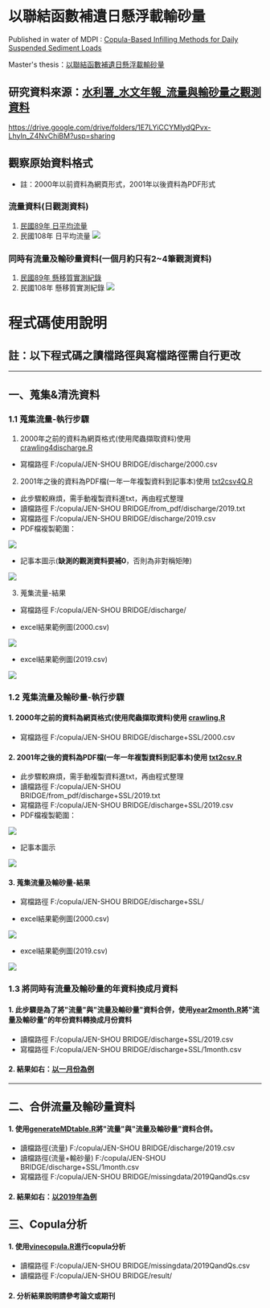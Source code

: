 # 以聯結函數補遺日懸浮載輸砂量

Published in water of MDPI : [Copula-Based Infilling Methods for Daily Suspended Sediment Loads](https://www.mdpi.com/2073-4441/13/12/1701/htm)

Master's thesis：[以聯結函數補遺日懸浮載輸砂量](https://thesis.lib.ncku.edu.tw/thesis/detail/bee9602ce9debe703eaa908b5075e30b/?seq=1)

## 研究資料來源：[水利署_水文年報_流量與輸砂量之觀測資料](https://gweb.wra.gov.tw/wrhygis/)

https://drive.google.com/drive/folders/1E7LYiCCYMIydQPvx-LhyIn_Z4NvChiBM?usp=sharing

## 觀察原始資料格式

* 註：2000年以前資料為網頁形式，2001年以後資料為PDF形式

### 流量資料(日觀測資料)
1. [民國89年 日平均流量](https://gweb.wra.gov.tw/wrhygis/ebooks/ebook/ebook/hyb2000/2420H019.HTM)
2. 民國108年 日平均流量
![](https://i.imgur.com/eUn5Oy3.png)
### 同時有流量及輸砂量資料(一個月約只有2~4筆觀測資料)
1. [民國89年 懸移質實測紀錄](https://gweb.wra.gov.tw/wrhygis/ebooks/ebook/ebook/hyb2000/2420H019.HTML)
2. 民國108年 懸移質實測紀錄
![](https://i.imgur.com/WpKNNwN.png)

# 程式碼使用說明
## 註：以下程式碼之讀檔路徑與寫檔路徑需自行更改
---
## 一、蒐集&清洗資料
### 1.1 蒐集流量-執行步驟
1. 2000年之前的資料為網頁格式(使用爬蟲擷取資料)使用 [crawling4discharge.R](https://github.com/nhpss921111/copula-for-hydrology/blob/master/crawling4discharge.R)
* 寫檔路徑  F:/copula/JEN-SHOU BRIDGE/discharge/2000.csv
2. 2001年之後的資料為PDF檔(一年一年複製資料到記事本)使用 [txt2csv4Q.R](https://github.com/nhpss921111/copula-for-hydrology/blob/master/txt2csv4Q.R)
* 此步驟較麻煩，需手動複製資料進txt，再由程式整理
* 讀檔路徑 F:/copula/JEN-SHOU BRIDGE/from_pdf/discharge/2019.txt
* 寫檔路徑 F:/copula/JEN-SHOU BRIDGE/discharge/2019.csv
* PDF檔複製範圍：

![](https://i.imgur.com/aTcKLfC.png)

* 記事本圖示(**缺測的觀測資料要補0**，否則為非對稱矩陣)

![](https://i.imgur.com/UvlkJDn.png)



3. 蒐集流量-結果
* 寫檔路徑 F:/copula/JEN-SHOU BRIDGE/discharge/

* excel結果範例圖(2000.csv)

![](https://i.imgur.com/GkBwRGp.png)

* excel結果範例圖(2019.csv)

![](https://i.imgur.com/2Q5gduE.png)

### 1.2 蒐集流量及輸砂量-執行步驟
#### 1. 2000年之前的資料為網頁格式(使用爬蟲擷取資料)使用 [crawling.R](https://github.com/nhpss921111/copula-for-hydrology/blob/master/crawling.R)
* 寫檔路徑 F:/copula/JEN-SHOU BRIDGE/discharge+SSL/2000.csv
#### 2. 2001年之後的資料為PDF檔(一年一年複製資料到記事本)使用 [txt2csv.R](https://github.com/nhpss921111/copula-for-hydrology/blob/master/txt2csv.R)
* 此步驟較麻煩，需手動複製資料進txt，再由程式整理
* 讀檔路徑 F:/copula/JEN-SHOU BRIDGE/from_pdf/discharge+SSL/2019.txt
* 寫檔路徑 F:/copula/JEN-SHOU BRIDGE/discharge+SSL/2019.csv
* PDF檔複製範圍：

![](https://i.imgur.com/Jg8GdWV.png)

* 記事本圖示

![](https://i.imgur.com/EnT4c9P.png)


#### 3. 蒐集流量及輸砂量-結果
* 寫檔路徑 F:/copula/JEN-SHOU BRIDGE/discharge+SSL/

* excel結果範例圖(2000.csv)

![](https://i.imgur.com/wrLpAUG.png)

* excel結果範例圖(2019.csv)

![](https://i.imgur.com/9P2elKC.png)

### 1.3 將同時有流量及輸砂量的年資料換成月資料

#### 1. 此步驟是為了將"**流量**"與"**流量及輸砂量**"資料合併，使用[year2month.R](https://github.com/nhpss921111/copula-for-hydrology/blob/master/year2month.R)將"**流量及輸砂量**"的年份資料轉換成月份資料
* 讀檔路徑 F:/copula/JEN-SHOU BRIDGE/discharge+SSL/2019.csv
* 寫檔路徑 F:/copula/JEN-SHOU BRIDGE/discharge+SSL/1month.csv
#### 2. 結果如右：[以一月份為例](https://drive.google.com/file/d/1KhTT1wAUDuFJMY2xtMbVejzVgvXqZPdg/view?usp=sharing)

---

## 二、合併流量及輸砂量資料
#### 1. 使用[generateMDtable.R](https://github.com/nhpss921111/copula-for-hydrology/blob/master/generateMDtable.R)將"**流量**"與"**流量及輸砂量**"資料合併。
* 讀檔路徑(流量) F:/copula/JEN-SHOU BRIDGE/discharge/2019.csv 
* 讀檔路徑(流量+輸砂量) F:/copula/JEN-SHOU BRIDGE/discharge+SSL/1month.csv
* 寫檔路徑 F:/copula/JEN-SHOU BRIDGE/missingdata/2019QandQs.csv

#### 2. 結果如右：[以2019年為例](https://drive.google.com/file/d/1ytSh0qvXkNYSRG7IrJHHL8-tcKqztp68/view?usp=sharing)

## 三、Copula分析 

#### 1. 使用[vinecopula.R](https://github.com/nhpss921111/copula-for-hydrology/blob/master/vinecopula.R)進行copula分析

* 讀檔路徑 F:/copula/JEN-SHOU BRIDGE/missingdata/2019QandQs.csv 
* 讀檔路徑 F:/copula/JEN-SHOU BRIDGE/result/

#### 2. 分析結果說明請參考論文或期刊
